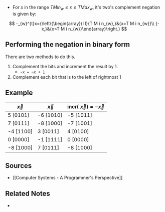 - For $x$ in the range $TMin_{w} \leq x \leq TMax_{w}$, it's two's complement negation is given by:

$$
-_{w}^{t}x={\left\{\begin{array}{l l}{T M i n_{w},}&{x=T M i n_{w}}\\ {-x,}&{x>T M i n_{w}}\end{array}\right.}
$$

## Performing the negation in binary form
There are two methods to do this.
1. Complement the bits and increment the result by 1.
	- `-x = ~x + 1`
2. Complement each bit that is to the left of rightmost 1

## Example
| $\vec{x}$ | $~\vec{x}$ | $\text{incr}(~\vec{x}) = -\vec{x}$ |
| --------- | ---------- | ---------------------------------- |
| 5 [0101]  | -6 [1010]  | -5 [1011]                          |
| 7 [0111]  | -8 [1000]  | -7 [1001]                          |
| -4 [1100] | 3 [0011]   | 4 [0100]                           |
| 0 [0000]  | -1 [1111]  | 0 [0000]                           |
| -8 [1000] | 7 [0111]   | -8 [1000]                                   |


## Sources
- [[Computer Systems - A Programmer's Perspective]]

## Related Notes
- 